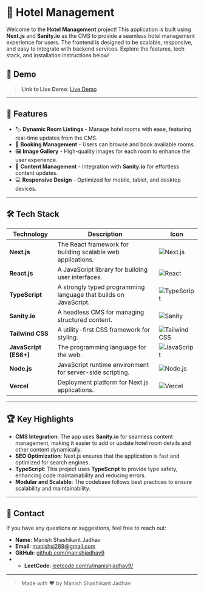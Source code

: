 # 🏨 Hotel Management

Welcome to the **Hotel Management** project! This application is built using **Next.js** and **Sanity.io** as the CMS to provide a seamless hotel management experience for users. The frontend is designed to be scalable, responsive, and easy to integrate with backend services. Explore the features, tech stack, and installation instructions below!

## 📸 Demo

> **Link to Live Demo**: [Live Demo](https://lamaisonblanche.vercel.app)

---

## 🚀 Features

- 🏷️ **Dynamic Room Listings** - Manage hotel rooms with ease, featuring real-time updates from the CMS.
- 📅 **Booking Management** - Users can browse and book available rooms.
- 🖼️ **Image Gallery** - High-quality images for each room to enhance the user experience.
- 📜 **Content Management** - Integration with **Sanity.io** for effortless content updates.
- 💻 **Responsive Design** - Optimized for mobile, tablet, and desktop devices.
  
---

## 🛠️ Tech Stack

| **Technology**          | **Description**                                                                                   | **Icon**                                                                                  |
|-------------------------|---------------------------------------------------------------------------------------------------|-------------------------------------------------------------------------------------------|
| **Next.js**              | The React framework for building scalable web applications.                                       | ![Next.js](https://img.shields.io/badge/Next.js-000000?style=for-the-badge&logo=nextdotjs)|
| **React.js**             | A JavaScript library for building user interfaces.                                                | ![React](https://img.shields.io/badge/React.js-20232A?style=for-the-badge&logo=react)      |
| **TypeScript**           | A strongly typed programming language that builds on JavaScript.                                  | ![TypeScript](https://img.shields.io/badge/TypeScript-007ACC?style=for-the-badge&logo=typescript)|
| **Sanity.io**            | A headless CMS for managing structured content.                                                   | ![Sanity](https://img.shields.io/badge/Sanity.io-F03E2F?style=for-the-badge&logo=sanity)   |
| **Tailwind CSS**         | A utility-first CSS framework for styling.                                                        | ![Tailwind CSS](https://img.shields.io/badge/Tailwind_CSS-38B2AC?style=for-the-badge&logo=tailwind-css)|
| **JavaScript (ES6+)**    | The programming language for the web.                                                             | ![JavaScript](https://img.shields.io/badge/JavaScript-F7DF1E?style=for-the-badge&logo=javascript)|
| **Node.js**              | JavaScript runtime environment for server-side scripting.                                         | ![Node.js](https://img.shields.io/badge/Node.js-339933?style=for-the-badge&logo=node-dot-js)|
| **Vercel**               | Deployment platform for Next.js applications.                                                     | ![Vercel](https://img.shields.io/badge/Vercel-000000?style=for-the-badge&logo=vercel)      |

---


## 🏆 Key Highlights

- **CMS Integration**: The app uses **Sanity.io** for seamless content management, making it easier to add or update hotel room details and other content dynamically.
- **SEO Optimization**: Next.js ensures that the application is fast and optimized for search engines.
- **TypeScript**: This project uses **TypeScript** to provide type safety, enhancing code maintainability and reducing errors.
- **Modular and Scalable**: The codebase follows best practices to ensure scalability and maintainability.

---


## 📧 Contact

If you have any questions or suggestions, feel free to reach out:

- **Name**: Manish Shashikant Jadhav
- **Email**: [manishsj289@gmail.com](mailto:manishsj289@gmail.com)
- **GitHub**: [github.com/manishjadhav9](https://github.com/manishjadhav9)
- - **LeetCode**: [leetcode.com/u/manishjadhav9/](https://leetcode.com/u/manishjadhav9/)

---

> Made with ❤️ by Manish Shashikant Jadhav
